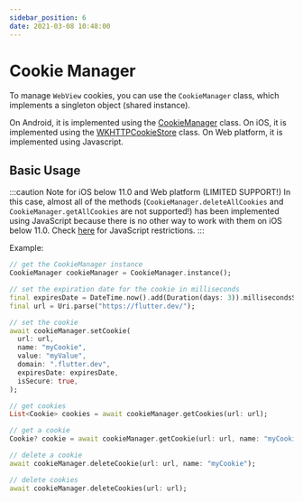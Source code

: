 ```yaml
---
sidebar_position: 6
date: 2021-03-08 10:48:00
---
```


# Cookie Manager

To manage `WebView` cookies, you can use the `CookieManager` class, which implements a singleton object (shared instance).

On Android, it is implemented using the [CookieManager](https://developer.android.com/reference/android/webkit/CookieManager) class.
On iOS, it is implemented using the [WKHTTPCookieStore](https://developer.apple.com/documentation/webkit/wkhttpcookiestore) class.
On Web platform, it is implemented using Javascript.

## Basic Usage

:::caution Note for iOS below 11.0 and Web platform (LIMITED SUPPORT!)
  In this case, almost all of the methods (`CookieManager.deleteAllCookies` and `CookieManager.getAllCookies` are not supported!) has been implemented using JavaScript because there is no other way to work with them on iOS below 11.0. Check [here](https://developer.mozilla.org/en-US/docs/Web/HTTP/Cookies#restrict_access_to_cookies) for JavaScript restrictions.
:::

Example:
```dart
// get the CookieManager instance
CookieManager cookieManager = CookieManager.instance();

// set the expiration date for the cookie in milliseconds
final expiresDate = DateTime.now().add(Duration(days: 3)).millisecondsSinceEpoch;
final url = Uri.parse("https://flutter.dev/");

// set the cookie
await cookieManager.setCookie(
  url: url,
  name: "myCookie",
  value: "myValue",
  domain: ".flutter.dev",
  expiresDate: expiresDate,
  isSecure: true,
);

// get cookies
List<Cookie> cookies = await cookieManager.getCookies(url: url);

// get a cookie
Cookie? cookie = await cookieManager.getCookie(url: url, name: "myCookie");

// delete a cookie
await cookieManager.deleteCookie(url: url, name: "myCookie");

// delete cookies
await cookieManager.deleteCookies(url: url);
```
